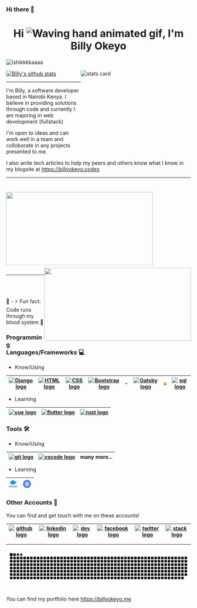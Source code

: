 ### Hi there 👋

<h1 align="center">Hi <img src="https://raw.githubusercontent.com/nixin72/nixin72/master/wave.gif" 
         alt="Waving hand animated gif"
         height="45"
         width="45" />, I'm Billy Okeyo
</h1>

<p> <img src="https://komarev.com/ghpvc/?username=cartel360&label=Profile%20views&color=0e75b6&style=flat" alt="ishikkkkaaaa" /> </p>
<p>

<img align="right" alt= "stats card" height="200px" width="300" src="https://github-readme-streak-stats.herokuapp.com/?user=cartel360&theme=radical">

[![Billy's github stats](https://github-readme-stats.vercel.app/api?username=cartel360&show_icons=true&count_private=true&theme=radical)](https://github.com/cartel360/github-readme-stats)

<hr>


I'm Billy, a software developer based in Nairobi Kenya.
I believe in providing solutions through code and currently
I am majoring in web development (fullstack)

I'm open to ideas and can work well in a team and colloborate
in any projects presented to me.

I also write tech articles to help my peers and others 
know what I know in my blogsite at https://billyokeyo.codes

<hr>

<h1>
<img  height="200px" width="400" src="https://github-readme-stats.vercel.app/api/top-langs/?username=cartel360&layout=compact&theme=radical" >

<img align="right"  height="200px" width="400" src="https://github-readme-stats.vercel.app/api/wakatime?username=cartel360&theme=radical" >
         
 </h1>

<hr> <br/> <br/>



📌 - ⚡ Fun fact: Code runs through my blood system 🤯


### Programming Languages/Frameworks 💻

- Know/Using

| [<img src="https://www.djangoproject.com/m/img/logos/django-logo-negative.png" alt="Django logo" width="24">](https://www.djangoproject.com/)  | [<img src="https://upload.wikimedia.org/wikipedia/commons/thumb/6/61/HTML5_logo_and_wordmark.svg/512px-HTML5_logo_and_wordmark.svg.png" alt="HTML logo" width="24">](#)  | [<img src="https://upload.wikimedia.org/wikipedia/commons/thumb/d/d5/CSS3_logo_and_wordmark.svg/1200px-CSS3_logo_and_wordmark.svg.png" alt="CSS logo" width="24">](#)  |  [<img src="https://pluspng.com/img-png/bootstrap-logo-vector-png-bootstrap-logo-512.jpg" alt="Bootstrap logo" width="24">](https://getbootstrap.com/) |  [<img src="https://raw.githubusercontent.com/github/explore/80688e429a7d4ef2fca1e82350fe8e3517d3494d/topics/python/python.png" alt="python logo" width="24">](https://www.python.org/) | [<img src="https://seeklogo.com/images/G/gatsby-logo-1A245AD37F-seeklogo.com.png" alt="Gatsby logo" width="24">](https://www.gatsbyjs.org/)  | [<img src="https://raw.githubusercontent.com/github/explore/80688e429a7d4ef2fca1e82350fe8e3517d3494d/topics/javascript/javascript.png" alt="js logo" width="24">](https://developer.mozilla.org/en-US/docs/Web/JavaScript) | [<img src="https://banner2.cleanpng.com/20190610/gou/kisspng-microsoft-azure-sql-database-microsoft-azure-sql-d-postani-spletni-razvijalec-izberite-svojo-uno-5cfe7bd5b6e377.6992930615601817177491.jpg" alt="sql logo" width="24">](#) 
|---|---|---|---|---|---|---|---|

- Learning

| [<img src="https://upload.wikimedia.org/wikipedia/commons/thumb/9/95/Vue.js_Logo_2.svg/1184px-Vue.js_Logo_2.svg.png" alt="vue logo" width="24">](https://vuejs.org/)  | [<img src="https://seeklogo.com/images/F/flutter-logo-5086DD11C5-seeklogo.com.png" alt="flutter logo" width="24">](https://flutter.dev/) |  [<img src="https://upload.wikimedia.org/wikipedia/commons/7/7e/Dart-logo.png" alt="rust logo" width="24">](https://dart.dev/)|
|---|---|---|


### Tools 🛠️

- Know/Using

| [<img src="https://raw.githubusercontent.com/Delta456/Delta456/master/img/git.png" alt="git logo" width="24">](https://git-scm.com/) | [<img src="https://raw.githubusercontent.com/Delta456/Delta456/master/img/vscode.png" alt="vscode logo" width="24">](https://code.visualstudio.com/) | many more...
|---|---|---|

- Learning

| [<img src="https://raw.githubusercontent.com/github/explore/80688e429a7d4ef2fca1e82350fe8e3517d3494d/topics/docker/docker.png" alt="docker logo" width="24">](https://www.docker.com/) |[<img src="https://raw.githubusercontent.com/github/explore/80688e429a7d4ef2fca1e82350fe8e3517d3494d/topics/kubernetes/kubernetes.png" alt="kubernetes logo" width="24">](https://kubernetes.io/) |
|---|---|

### Other Accounts 📡

You can find and get touch with me on these accounts!

| [<img src="https://cdn0.iconfinder.com/data/icons/octicons/1024/mark-github-512.png" alt="github logo" width="24">](https://github.com/cartel360) | [<img src="https://cdn.icon-icons.com/icons2/2201/PNG/512/linkedin_logo_square_icon_134016.png" alt="linkedin logo" width="24">](https://www.linkedin.com/in/billy-okeyo-aa2561195/) | [<img src="https://cdn1.iconfinder.com/data/icons/logos-and-brands-3/512/84_Dev_logo_logos-512.png" alt="dev logo" width="24">](https://dev.to/billy_de_cartel)| [<img src="https://upload.wikimedia.org/wikipedia/commons/thumb/5/51/Facebook_f_logo_%282019%29.svg/1024px-Facebook_f_logo_%282019%29.svg.png" alt="facebook logo" width="24">](https://www.facebook.com/billy.dan.927) | [<img src="https://cdn2.iconfinder.com/data/icons/popular-social-media-flat/48/Popular_Social_Media-11-512.png" alt="twitter logo" width="24">](https://twitter.com/Billy_de_Cartel) | [<img src="https://cdn2.iconfinder.com/data/icons/social-icons-color/512/stackoverflow-512.png" alt="stack logo" width="24">](https://stackoverflow.com/users/13321230/billy-dan)
|---|---|---|---|---|---|

<hr>



<p align="center">
  <img src="https://github.com/cartel360/ishikkkkaaaa/raw/output/github-contribution-grid-snake.svg" alt="snake"></center>
</p>

You can find my portfolio here https://billyokeyo.me
<!--
**cartel360/cartel360** is a ✨ _special_ ✨ repository because its `README.md` (this file) appears on your GitHub profile.

Here are some ideas to get you started:

- 🔭 I’m currently working on ...
- 🌱 I’m currently learning ...
- 👯 I’m looking to collaborate on ...
- 🤔 I’m looking for help with ...
- 💬 Ask me about ...
- 📫 How to reach me: ...
- 😄 Pronouns: ...
- ⚡ Fun fact: ...
-->
